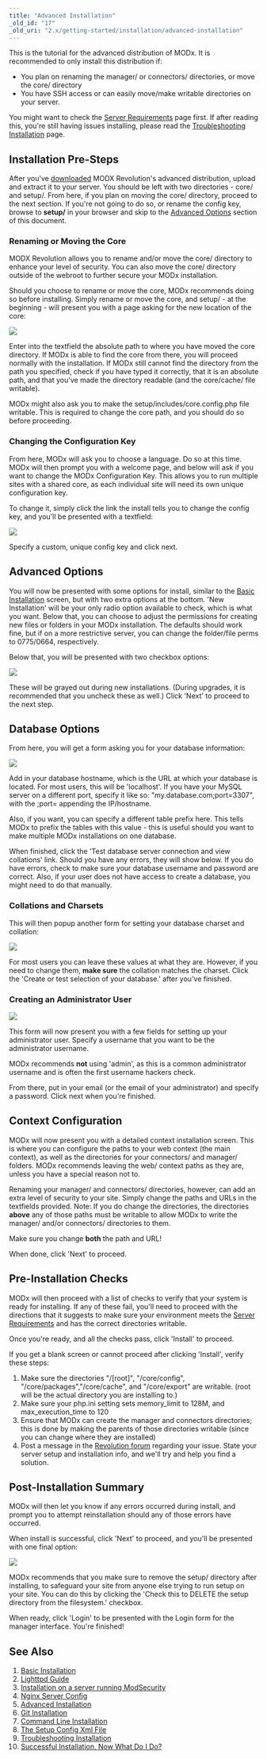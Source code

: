 ```yaml
---
title: "Advanced Installation"
_old_id: "17"
_old_uri: "2.x/getting-started/installation/advanced-installation"
---
```


This is the tutorial for the advanced distribution of MODx. It is recommended to only install this distribution if:

- You plan on renaming the manager/ or connectors/ directories, or move the core/ directory
- You have SSH access or can easily move/make writable directories on your server.

You might want to check the [Server Requirements](getting-started/server-requirements "Server Requirements") page first. If after reading this, you're still having issues installing, please read the [Troubleshooting Installation](getting-started/installation/troubleshooting "Troubleshooting Installation") page.

## Installation Pre-Steps

After you've [downloaded](getting-started/installation "Installation") MODX Revolution's advanced distribution, upload and extract it to your server. You should be left with two directories - core/ and setup/. From here, if you plan on moving the core/ directory, proceed to the next section. If you're not going to do so, or rename the config key, browse to **setup/** in your browser and skip to the [Advanced Options](#AdvancedInstallation-AdvancedOptions) section of this document.

### Renaming or Moving the Core

MODX Revolution allows you to rename and/or move the core/ directory to enhance your level of security. You can also move the core/ directory outside of the webroot to further secure your MODx installation.

Should you choose to rename or move the core, MODx recommends doing so before installing. Simply rename or move the core, and setup/ - at the beginning - will present you with a page asking for the new location of the core:

![](setup-corefinder.png)

Enter into the textfield the absolute path to where you have moved the core directory. If MODx is able to find the core from there, you will proceed normally with the installation. If MODx still cannot find the directory from the path you specified, check if you have typed it correctly, that it is an absolute path, and that you've made the directory readable (and the core/cache/ file writable).

MODx might also ask you to make the setup/includes/core.config.php file writable. This is required to change the core path, and you should do so before proceeding.

### Changing the Configuration Key

From here, MODx will ask you to choose a language. Do so at this time. MODx will then prompt you with a welcome page, and below will ask if you want to change the MODx Configuration Key. This allows you to run multiple sites with a shared core, as each individual site will need its own unique configuration key.

To change it, simply click the link the install tells you to change the config key, and you'll be presented with a textfield:

![](setup-configkey.png)

Specify a custom, unique config key and click next.

## Advanced Options

You will now be presented with some options for install, similar to the [Basic Installation](getting-started/installation/standard "Basic Installation") screen, but with two extra options at the bottom. 'New Installation' will be your only radio option available to check, which is what you want. Below that, you can choose to adjust the permissions for creating new files or folders in your MODx installation. The defaults should work fine, but if on a more restrictive server, you can change the folder/file perms to 0775/0664, respectively.

Below that, you will be presented with two checkbox options:

![](setup-advopt.png)

These will be grayed out during new installations. (During upgrades, it is recommended that you uncheck these as well.) Click 'Next' to proceed to the next step.

## Database Options

From here, you will get a form asking you for your database information:

![](setup-db1.png)

Add in your database hostname, which is the URL at which your database is located. For most users, this will be 'localhost'. If you have your MySQL server on a different port, specify it like so: "my.database.com;port=3307", with the ;port= appending the IP/hostname.

Also, if you want, you can specify a different table prefix here. This tells MODx to prefix the tables with this value - this is useful should you want to make multiple MODx installations on one database.

When finished, click the 'Test database server connection and view collations' link. Should you have any errors, they will show below. If you do have errors, check to make sure your database username and password are correct. Also, if your user does not have access to create a database, you might need to do that manually.

### Collations and Charsets

This will then popup another form for setting your database charset and collation:

![](setup-db2.png)

For most users you can leave these values at what they are. However, if you need to change them, **make sure** the collation matches the charset. Click the 'Create or test selection of your database.' after you've finished.

### Creating an Administrator User

![](setup-db3.png)

This form will now present you with a few fields for setting up your administrator user. Specify a username that you want to be the administrator username.

MODx recommends **not** using 'admin', as this is a common administrator username and is often the first username hackers check.

From there, put in your email (or the email of your administrator) and specify a password. Click next when you're finished.

## Context Configuration

MODx will now present you with a detailed context installation screen. This is where you can configure the paths to your web context (the main context), as well as the directories for your connectors/ and manager/ folders. MODx recommends leaving the web/ context paths as they are, unless you have a special reason not to.

Renaming your manager/ and connectors/ directories, however, can add an extra level of security to your site. Simply change the paths and URLs in the textfields provided. Note: If you do change the directories, the directories **above** any of those paths must be writable to allow MODx to write the manager/ and/or connectors/ directories to them.

Make sure you change **both** the path and URL!

When done, click 'Next' to proceed.

## Pre-Installation Checks

MODx will then proceed with a list of checks to verify that your system is ready for installing. If any of these fail, you'll need to proceed with the directions that it suggests to make sure your environment meets the [Server Requirements](getting-started/server-requirements "Server Requirements") and has the correct directories writable.

Once you're ready, and all the checks pass, click 'Install' to proceed.

If you get a blank screen or cannot proceed after clicking 'Install', verify these steps:

1. Make sure the directories "/\[root\]", "/core/config", "/core/packages","/core/cache", and "/core/export" are writable. (root will be the actual directory you are installing to.)
2. Make sure your php.ini setting sets memory\_limit to 128M, and max\_execution\_time to 120
3. Ensure that MODx can create the manager and connectors directories; this is done by making the parents of those directories writable (since you can change where they are installed)
4. Post a message in the [Revolution forum](http://modxcms.com/forums/index.php/board,280.0.html) regarding your issue. State your server setup and installation info, and we'll try and help you find a solution.

## Post-Installation Summary

MODx will then let you know if any errors occurred during install, and prompt you to attempt reinstallation should any of those errors have occurred.

When install is successful, click 'Next' to proceed, and you'll be presented with one final option:

![](setup-cleanup1.png)

MODx recommends that you make sure to remove the setup/ directory after installing, to safeguard your site from anyone else trying to run setup on your site. You can do this by clicking the 'Check this to DELETE the setup directory from the filesystem.' checkbox.

When ready, click 'Login' to be presented with the Login form for the manager interface. You're finished!

## See Also

1. [Basic Installation](getting-started/installation/standard)
2. [Lighttpd Guide](getting-started/friendly-urls/lighttpd)
3. [Installation on a server running ModSecurity](getting-started/installation/troubleshooting/modsecurity)
4. [Nginx Server Config](getting-started/friendly-urls/nginx)
5. [Advanced Installation](getting-started/installation/advanced)
6. [Git Installation](getting-started/installation/git)
7. [Command Line Installation](getting-started/installation/cli)
8. [The Setup Config Xml File](getting-started/installation/cli/config.xml)
9. [Troubleshooting Installation](getting-started/installation/troubleshooting)
10. [Successful Installation, Now What Do I Do?](getting-started/getting-started)
